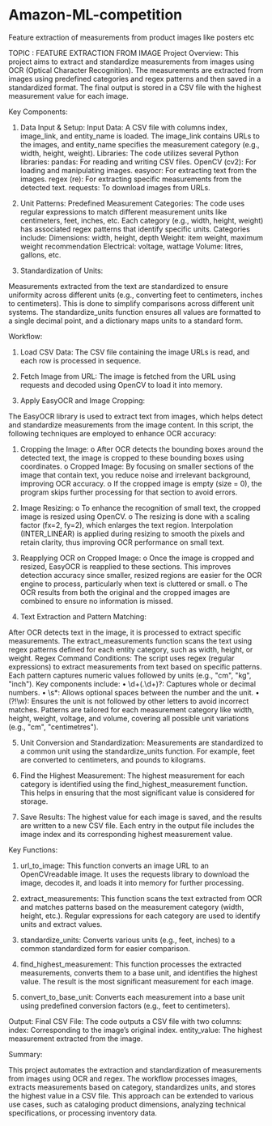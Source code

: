 # Amazon-ML-competition
Feature extraction of measurements from product images like posters etc

TOPIC : FEATURE EXTRACTION FROM IMAGE
Project Overview:
This project aims to extract and standardize measurements from images using OCR (Optical Character Recognition). The measurements are extracted from images using predefined categories and regex patterns and then saved in a standardized format. The final output is stored in a CSV file with the highest measurement value for each image.


Key Components:

 1. Data Input & Setup:
    Input Data: A CSV file with columns index, image_link, and entity_name is loaded. The image_link contains URLs to the images, and entity_name specifies the measurement category (e.g., width, height, weight).
    Libraries: The code utilizes several Python libraries:
      pandas: For reading and writing CSV files.
      OpenCV (cv2): For loading and manipulating images.
      easyocr: For extracting text from the images.
      regex (re): For extracting specific measurements from the detected text.
      requests: To download images from URLs.

 2. Unit Patterns:
    Predefined Measurement Categories: The code uses regular expressions to match different measurement units like centimeters, feet, inches, etc. Each category (e.g., width, height, weight) has associated regex patterns that identify specific units.
    Categories include:
      Dimensions: width, height, depth
      Weight: item weight, maximum weight recommendation
      Electrical: voltage, wattage
      Volume: litres, gallons, etc.

 3. Standardization of Units:

Measurements extracted from the text are standardized to ensure uniformity across different units (e.g., converting feet to centimeters, inches to centimeters). This is done to simplify comparisons across different unit systems.
The standardize_units function ensures all values are formatted to a single decimal point, and a dictionary maps units to a standard form.


 Workflow:

1. Load CSV Data:
    The CSV file containing the image URLs is read, and each row is processed in sequence.

2. Fetch Image from URL:
    The image is fetched from the URL using requests and decoded using OpenCV to load it into memory.

3. Apply EasyOCR and Image Cropping:

The EasyOCR library is used to extract text from images, which helps detect and standardize measurements from the image content. In this script, the following techniques are employed to enhance OCR accuracy:
1.	Cropping the Image:
o	After OCR detects the bounding boxes around the detected text, the image is cropped to these bounding boxes using coordinates.
o	Cropped Image: By focusing on smaller sections of the image that contain text, you reduce noise and irrelevant background, improving OCR accuracy.
o	If the cropped image is empty (size = 0), the program skips further processing for that section to avoid errors.
2.	Image Resizing:
o	To enhance the recognition of small text, the cropped image is resized using OpenCV.
o	The resizing is done with a scaling factor (fx=2, fy=2), which enlarges the text region. Interpolation (INTER_LINEAR) is applied during resizing to smooth the pixels and retain clarity, thus improving OCR performance on small text.
3.	Reapplying OCR on Cropped Image:
o	Once the image is cropped and resized, EasyOCR is reapplied to these sections. This improves detection accuracy since smaller, resized regions are easier for the OCR engine to process, particularly when text is cluttered or small.
o	The OCR results from both the original and the cropped images are combined to ensure no information is missed.


4. Text Extraction and Pattern Matching:
    
After OCR detects text in the image, it is processed to extract specific measurements. 
The extract_measurements function scans the text using regex patterns defined for each entity category, such as width, height, or weight.
Regex Command Conditions:
The script uses regex (regular expressions) to extract measurements from text based on specific patterns. Each pattern captures numeric values followed by units (e.g., "cm", "kg", "inch"). Key components include:
•	\d+(\.\d+)?: Captures whole or decimal numbers.
•	\s*: Allows optional spaces between the number and the unit.
•	(?!\w): Ensures the unit is not followed by other letters to avoid incorrect matches. Patterns are tailored for each measurement category like width, height, weight, voltage, and volume, covering all possible unit variations (e.g., "cm", "centimetres").


5. Unit Conversion and Standardization:
    Measurements are standardized to a common unit using the standardize_units function. For example, feet are converted to centimeters, and pounds to kilograms.

6. Find the Highest Measurement:
    The highest measurement for each category is identified using the find_highest_measurement function. This helps in ensuring that the most significant value is considered for storage.

7. Save Results:
    The highest value for each image is saved, and the results are written to a new CSV file. Each entry in the output file includes the image index and its corresponding highest measurement value.


Key Functions:

1. url_to_image:
    This function converts an image URL to an OpenCVreadable image. It uses the requests library to download the image, decodes it, and loads it into memory for further processing.

2. extract_measurements:
    This function scans the text extracted from OCR and matches patterns based on the measurement category (width, height, etc.). Regular expressions for each category are used to identify units and extract values.

3. standardize_units:
    Converts various units (e.g., feet, inches) to a common standardized form for easier comparison.

4. find_highest_measurement:
    This function processes the extracted measurements, converts them to a base unit, and identifies the highest value. The result is the most significant measurement for each image.

5. convert_to_base_unit:
    Converts each measurement into a base unit using predefined conversion factors (e.g., feet to centimeters).

Output:
 Final CSV File: The code outputs a CSV file with two columns:
    index: Corresponding to the image’s original index.
    entity_value: The highest measurement extracted from the image.

Summary:

This project automates the extraction and standardization of measurements from images using OCR and regex. The workflow processes images, extracts measurements based on category, standardizes units, and stores the highest value in a CSV file. This approach can be extended to various use cases, such as cataloging product dimensions, analyzing technical specifications, or processing inventory data.
